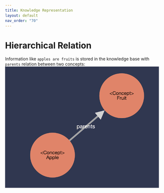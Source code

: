 ```yaml
---
title: Knowledge Representation
layout: default
nav_order: "70"
---
```

# Hierarchical Relation
Information like `apples are fruits` is stored in the knowledge base with `parents` relation between two concepts:
![](../assets/images/img1.png)
